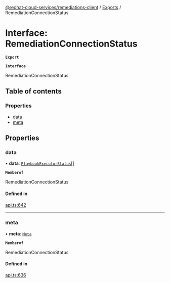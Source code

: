 [@redhat-cloud-services/remediations-client](../README.md) / [Exports](../modules.md) / RemediationConnectionStatus

# Interface: RemediationConnectionStatus

**`Export`**

**`Interface`**

RemediationConnectionStatus

## Table of contents

### Properties

- [data](RemediationConnectionStatus.md#data)
- [meta](RemediationConnectionStatus.md#meta)

## Properties

### data

• **data**: [`PlaybookExecutorStatus`](PlaybookExecutorStatus.md)[]

**`Memberof`**

RemediationConnectionStatus

#### Defined in

[api.ts:642](https://github.com/RedHatInsights/javascript-clients/blob/master/packages/remediations/api.ts#L642)

___

### meta

• **meta**: [`Meta`](Meta.md)

**`Memberof`**

RemediationConnectionStatus

#### Defined in

[api.ts:636](https://github.com/RedHatInsights/javascript-clients/blob/master/packages/remediations/api.ts#L636)
